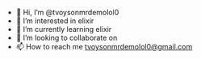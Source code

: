 - 👋 Hi, I’m @tvoysonmrdemolol0
- 👀 I’m interested in elixir
- 🌱 I’m currently learning elixir
- 💞️ I’m looking to collaborate on
- 📫 How to reach me tvoysonmrdemolol0@gmail.com

<!---
tvoysonmrdemolol0/tvoysonmrdemolol0 is a ✨ special ✨ repository because its `README.md` (this file) appears on your GitHub profile.
You can click the Preview link to take a look at your changes.
--->
